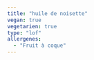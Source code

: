 ```yaml
---
title: "huile de noisette"
vegan: true
vegetarien: true
type: "lof"
allergenes:
  - "Fruit à coque"
---
```

